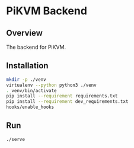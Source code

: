 # PiKVM Backend

## Overview

The backend for PiKVM.

## Installation

```bash
mkdir -p ./venv
virtualenv --python python3 ./venv
. venv/bin/activate
pip install --requirement requirements.txt
pip install --requirement dev_requirements.txt
hooks/enable_hooks
```

## Run

```bash
./serve
```

